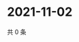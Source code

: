 # 2021-11-02

共 0 条

<!-- BEGIN WEIBO -->
<!-- 最后更新时间 Tue Nov 02 2021 03:09:43 GMT+0800 (China Standard Time) -->

<!-- END WEIBO -->
